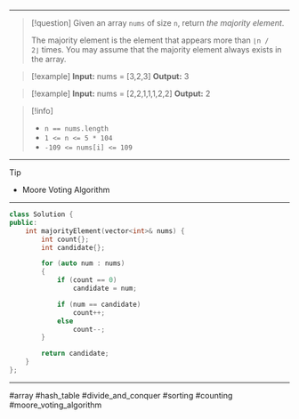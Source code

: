 ___

> [!question] 
> Given an array `nums` of size `n`, return _the majority element_.
> 
> The majority element is the element that appears more than `⌊n / 2⌋` times. You may assume that the majority element always exists in the array. 

> [!example] 
> **Input:** nums = [3,2,3]
**Output:** 3 

> [!example] 
> **Input:** nums = [2,2,1,1,1,2,2]
**Output:** 2 

> [!info] 
> - `n == nums.length`
> - `1 <= n <= 5 * 104`
> - `-109 <= nums[i] <= 109` 

___

> [!tip] 
> -  Moore Voting Algorithm

___

```cpp
class Solution {
public:
    int majorityElement(vector<int>& nums) {
        int count{};
        int candidate{};

        for (auto num : nums)
        {
            if (count == 0)
                candidate = num;

            if (num == candidate)
                count++;
            else
                count--;
        }

        return candidate;
    }
};
```

___

#array #hash_table #divide_and_conquer #sorting #counting #moore_voting_algorithm